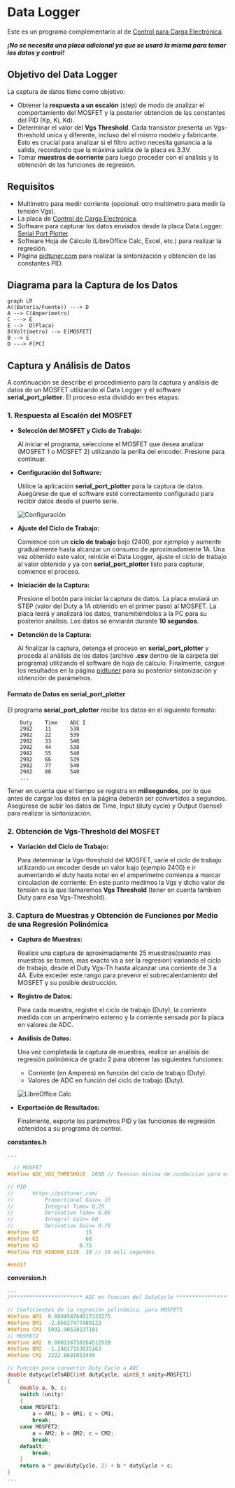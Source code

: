 # Data Logger

Este es un programa complementario al de [Control para Carga Electrónica](https://github.com/kr4fty/Carga-Electronica-STM32).

***¡No se necesita una placa adicional ya que se usará la misma para tomar los datos y control!***

## Objetivo del Data Logger

La captura de datos tiene como objetivo:

- Obtener la **respuesta a un escalón** (step) de modo de analizar el comportamiento del MOSFET y la posterior obtencion de las constantes del PID (Kp, Ki, Kd).
- Determinar el valor del **Vgs Threshold**. Cada transistor presenta un Vgs-threshold unica y diferente, incluso del el mismo modelo y fabricante. Esto es crucial para analizar si el filtro activo necesita ganancia a la salida, recordando que la máxima salida de la placa es 3.3V.
- Tomar **muestras de corriente** para luego proceder con el análisis y la obtención de las funciones de regresión.

## Requisitos

- Multímetro para medir corriente (opcional: otro multímetro para medir la tensión Vgs).
- La placa de [Control de Carga Electrónica](https://github.com/kr4fty/Carga-Electronica-STM32).
- Software para capturar los datos enviados desde la placa Data Logger: [Serial Port Plotter](https://github.com/CieNTi/serial_port_plotter).
- Software Hoja de Cálculo (LibreOffice Calc, Excel, etc.) para realizar la regresión.
- Página [pidtuner.com](https://pidtuner.com/) para realizar la sintonización y obtención de las constantes PID.


## Diagrama para la Captura de los Datos

```mermaid
graph LR
A((Batería/Fuente)) ---> D
A --> C(Amperímetro)
C ---> E
E -->  D(Placa)
B(Voltímetro) --> E[MOSFET]
B --> E
D ---> F[PC]
```

## Captura y Análisis de Datos

A continuación se describe el procedimiento para la captura y análisis de datos de un MOSFET utilizando el Data Logger y el software **serial_port_plotter**. El proceso esta dividido en tres etapas:

### 1. Respuesta al Escalón del MOSFET

- **Selección del MOSFET y Ciclo de Trabajo:**
  
  Al iniciar el programa, seleccione el MOSFET que desea analizar (MOSFET 1 o MOSFET 2) utilizando la perilla del encoder. Presione para continuar.

- **Configuración del Software:**
  
  Utilice la aplicación **serial_port_plotter** para la captura de datos. Asegúrese de que el software esté correctamente configurado para recibir datos desde el puerto serie.

  ![Configuración](https://i.ibb.co/ZJB4gn9/Serial-Port-Plotter.png)

- **Ajuste del Ciclo de Trabajo:**
  
  Comience con un **ciclo de trabajo** bajo (2400, por ejemplo) y aumente gradualmente hasta alcanzar un consumo de aproximadamente 1A. Una vez obtenido este valor, reinicie el Data Logger, ajuste el ciclo de trabajo al valor obtenido y ya con **serial_port_plotter** listo para capturar, comience el proceso.

- **Iniciación de la Captura:**
  
  Presione el botón para iniciar la captura de datos. La placa enviará un STEP (valor del Duty a 1A obtenido en el primer paso) al MOSFET. La placa leerá y analizará los datos, transmitiéndolos a la PC para su posterior análisis. Los datos se enviarán durante **10 segundos**.

- **Detención de la Captura:**
  
  Al finalizar la captura, detenga el proceso en **serial_port_plotter** y proceda al análisis de los datos (archivo **.csv** dentro de la carpeta del programa) utilizando el software de hoja de cálculo. Finalmente, cargue los resultados en la página [pidtuner](https://pidtuner.com/) para su posterior sintonización y obtención de parámetros.

#### Formato de Datos en serial_port_plotter

El programa **serial_port_plotter** recibe los datos en el siguiente formato:
``` Table
    Duty    Time    ADC I
    2982    11      538
    2982    22      539
    2982    33      540
    2982    44      538
    2982    55      540
    2982    66      539
    2982    77      540
    2982    88      540
    ...
```

Tener en cuenta que el tiempo se registra en **milisegundos**, por lo que antes de cargar los datos en la página deberán ser convertidos a segundos. Asegúrese de subir los datos de Time, Input (duty cycle) y Output (Isense) para realizar la sintonización.

### 2. Obtención de Vgs-Threshold del MOSFET

- **Variación del Ciclo de Trabajo:**
  
  Para determinar la Vgs-threshold del MOSFET, varíe el ciclo de trabajo utilizando un encoder desde un valor bajo (ejemplo 2400) e ir aumentando el duty hasta notar en el amperimetro comienza a marcar circulacion de corriente. En este punto medimos la Vgs y dicho valor de tensión es la que llamaremos **Vgs Threshold** (tener en cuenta tambien Duty para esa Vgs-Threshold).

### 3. Captura de Muestras y Obtención de Funciones por Medio de una Regresión Polinómica

- **Captura de Muestras:**
  
  Realice una captura de aproximadamente 25 muestras(cuanto mas muestras se tomen, mas exacto va a ser la regresion) variando el ciclo de trabajo, desde el Duty Vgs-Th hasta alcanzar una corriente de 3 a 4A. Evite exceder este rango para prevenir el sobrecalentamiento del MOSFET y su posible destrucción.

- **Registro de Datos:**
  
  Para cada muestra, registre el ciclo de trabajo (Duty), la corriente medida con un amperímetro externo y la corriente sensada por la placa en valores de ADC.

- **Análisis de Datos:**
  
  Una vez completada la captura de muestras, realice un análisis de regresión polinómica de grado 2 para obtener las siguientes funciones:
  
  - Corriente (en Amperes) en función del ciclo de trabajo (Duty).
  - Valores de ADC en función del ciclo de trabajo (Duty).

  ![LibreOffice Calc](https://i.ibb.co/Bnyfhtn/Captura-de-pantalla-20240920-090458.png)

- **Exportación de Resultados:**
  
  Finalmente, exporte los parámetros PID y las funciones de regresión obtenidos a su programa de control.

**constantes.h**
```constantes.h
...

  // MOSFET
#define ADC_VGS_THRESHOLE  2650 // Tension minima de conduccion para este IRFZ44

// PID
//      https://pidtuner.com/
//          Proportional Gain= 15
//          Integral Time= 0,25
//          Derivative Time= 0.05
//          Integral Gain= 60
//          Derivative Gain= 0.75
#define KP               15
#define KI               60
#define KD             0.75
#define PID_WINDOW_SIZE  10 // 10 mili segundos

#endif
```

**conversion.h**
```conversion.h
...
/*********************** ADC en funcion del DutyCycle ************************/

// Coeficientes de la regresión polinómica, para MOSFET1
#define AM1  0.000454764917333275
#define BM1  -2.86027477489123
#define CM1  5032.90528137101
// MOSFET2
#define AM2  0.000228750264512528
#define BM2  -1.24017153035163
#define CM2  2222.8681053449

// Función para convertir Duty Cycle a ADC
double dutycycleToADC(int dutyCycle, uint8_t unity=MOSFET1)
{
    double a, b, c;
    switch (unity)
    {
    case MOSFET1:
        a = AM1; b = BM1; c = CM1;
        break;
    case MOSFET2:
        a = AM2; b = BM2; c = CM2;
        break;
    default:
        break;
    }
    return a * pow(dutyCycle, 2) + b * dutyCycle + c;
}
...
```